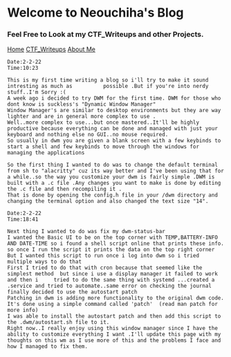 # Welcome to Neouchiha's Blog

### Feel Free to Look at my CTF_Writeups and other Projects.

[Home](https://npranav7619.github.io/)
[CTF_Writeups](https://npranav7619.github.io/CTF_Writeups)
[About Me](https://npranav7619.github.io/Aboutme)

	Date:2-2-22
	Time:10:23

	This is my first time writing a blog so i'll try to make it sound intresting as much as 		 possible .But if you're into nerdy stuff..I'm Sorry :(
	A week ago i decided to try DWM for the first time. DWM for those who dont know is suckless's "Dynamic Window Manager"
	Window Manager's are similar to desktop environments but they are way lighter and are in general more complex to use .
	Well..more complex to use...but once mastered..It'll be highly productive because everything can be done and managed with just your keyboard and nothing else no GUI..no mouse required.
	So usually in dwm you are given a blank screen with a few keybinds to start a shell and few keybinds to move through the windows for managing the applications 

	So the first thing I wanted to do was to change the default terminal from sh to "alacritty" cuz its way better and I've been using that for a while..so the way you customize your dwm is fairly simple .DWM is built with a .c file .Any changes you want to make is done by editing the .c file and then recompiling it .
	That is done by opening the config.h file in your /dwm directory and changing the terminal option and also changed the text size "14".

	Date:2-2-22
	Time:18:41

	Next thing I wanted to do was fix my dwm-status-bar 
	I wanted the Basic UI to be on the top corner with TEMP,BATTERY-INFO AND DATE-TIME so i found a shell script online that prints these info.
	so once I run the script it prints the data on the top right corner 
	But I wanted this script to run once i log into dwm so i tried multiple ways to do that 
	First I tried to do that with cron because that seemed like the simplest method  but since i use a display manager it failed to work and then i 	tried to do the same thing with systemd ...created a .service and tried to automate..same error on checking the journal 
	finally decided to use the autostart patch 
	Patching in dwm is adding more functionality to the original dwm code.
	It's done using a simple command called 'patch'  (read man patch for more info)
	I was able to install the autostart patch and then add this script to the .dwm/autostart.sh file to it.
	Right now..I really enjoy using this window manager since I have the ability to customize everything I want .I'll update this page with my thoughts on this wm as I use more of this and the problems I face and how I managed to fix them.

	
